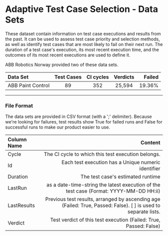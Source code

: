 # Adaptive Test Case Selection - Data Sets

These dataset contain information on test case executions and results from the past. It can be used to assess test case priority and selection methods, as well as identify test cases that are most likely to fail on their next run. The duration of a test case's execution, its most recent execution time, and the outcomes of its most recent executions are used to define it.

ABB Robotics Norway provided two of these data sets.



| Data Set          | Test Cases    | CI cycles | Verdicts | Failed |
| :---------------- |:-------------:| :--------:| :------: |-------:|
| ABB Paint Control | 89            |    352    | 25,594   | 19.36% | 


***

### File Format
The data sets are provided in CSV format (with a ';' delimiter). Because we're looking for failures, test results show True for failed runs and False for successful runs to make our product easier to use.


| Column Name       | Content                                             | 
| :---------------- |----------------------------------------------------:| 
|    Cycle          | The CI cycle to which this test execution belongs.                                      |   
|     Id            | Each test execution has a Unique numeric identifier                                     |      
|     Duration      | The test case's estimated runtime                                                       |    
|     LastRun       | as a date-time-string the latest execution of the test case (Format: YYYY-MM-DD HH:ii)  |   
|     LastResults   | Previous test results, arranged by ascending age (Failed: True, Passed: False). [ ] is used to separate lists. |        
|     Verdict       | Test verdict of this test execution (Failed: True, Passed: False)                       |  